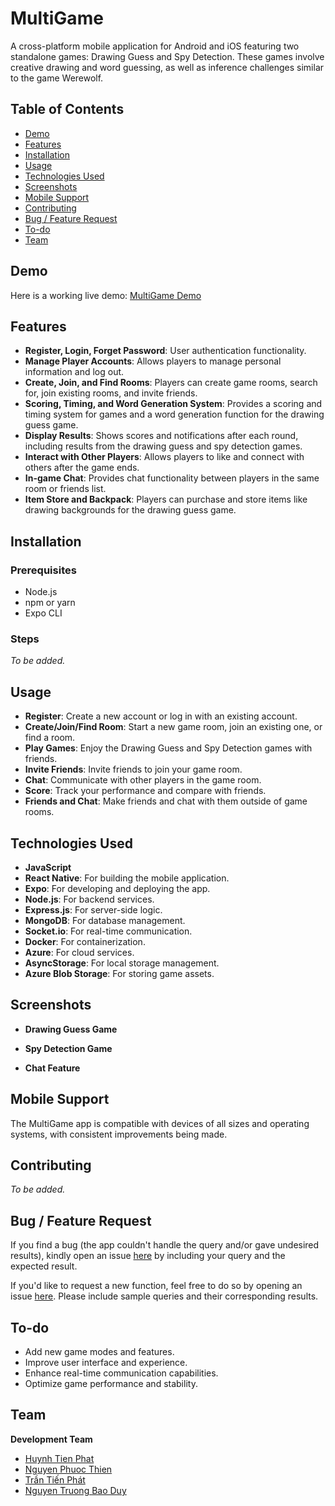 # MultiGame

A cross-platform mobile application for Android and iOS featuring two standalone games: Drawing Guess and Spy Detection. These games involve creative drawing and word guessing, as well as inference challenges similar to the game Werewolf.

## Table of Contents
- [Demo](#demo)
- [Features](#features)
- [Installation](#installation)
- [Usage](#usage)
- [Technologies Used](#technologies-used)
- [Screenshots](#screenshots)
- [Mobile Support](#mobile-support)
- [Contributing](#contributing)
- [Bug / Feature Request](#bug--feature-request)
- [To-do](#to-do)
- [Team](#team)

## Demo
Here is a working live demo: [MultiGame Demo](https://github.com/yourusername/MultiGame)

## Features
- **Register, Login, Forget Password**: User authentication functionality.
- **Manage Player Accounts**: Allows players to manage personal information and log out.
- **Create, Join, and Find Rooms**: Players can create game rooms, search for, join existing rooms, and invite friends.
- **Scoring, Timing, and Word Generation System**: Provides a scoring and timing system for games and a word generation function for the drawing guess game.
- **Display Results**: Shows scores and notifications after each round, including results from the drawing guess and spy detection games.
- **Interact with Other Players**: Allows players to like and connect with others after the game ends.
- **In-game Chat**: Provides chat functionality between players in the same room or friends list.
- **Item Store and Backpack**: Players can purchase and store items like drawing backgrounds for the drawing guess game.

## Installation

### Prerequisites
- Node.js
- npm or yarn
- Expo CLI

### Steps
_To be added._

## Usage

- **Register**: Create a new account or log in with an existing account.
- **Create/Join/Find Room**: Start a new game room, join an existing one, or find a room.
- **Play Games**: Enjoy the Drawing Guess and Spy Detection games with friends.
- **Invite Friends**: Invite friends to join your game room.
- **Chat**: Communicate with other players in the game room.
- **Score**: Track your performance and compare with friends.
- **Friends and Chat**: Make friends and chat with them outside of game rooms.

## Technologies Used

- **JavaScript**
- **React Native**: For building the mobile application.
- **Expo**: For developing and deploying the app.
- **Node.js**: For backend services.
- **Express.js**: For server-side logic.
- **MongoDB**: For database management.
- **Socket.io**: For real-time communication.
- **Docker**: For containerization.
- **Azure**: For cloud services.
- **AsyncStorage**: For local storage management.
- **Azure Blob Storage**: For storing game assets.

## Screenshots

- **Drawing Guess Game**

- **Spy Detection Game**

- **Chat Feature**

## Mobile Support

The MultiGame app is compatible with devices of all sizes and operating systems, with consistent improvements being made.

## Contributing

_To be added._

## Bug / Feature Request

If you find a bug (the app couldn't handle the query and/or gave undesired results), kindly open an issue [here](https://github.com/phathuynh24/MultiGame/issues) by including your query and the expected result.

If you'd like to request a new function, feel free to do so by opening an issue [here](https://github.com/phathuynh24/MultiGame/issues). Please include sample queries and their corresponding results.

## To-do

- Add new game modes and features.
- Improve user interface and experience.
- Enhance real-time communication capabilities.
- Optimize game performance and stability.

## Team

**Development Team**
- [Huynh Tien Phat](https://github.com/phathuynh24)
- [Nguyen Phuoc Thien](https://github.com/thienenpi)
- [Trần Tiến Phát](https://github.com/Phat7203)
- [Nguyen Truong Bao Duy](https://github.com/bduy1011)
